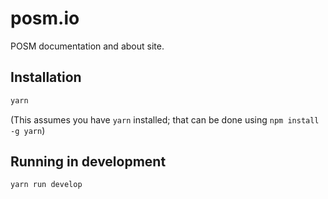 # posm.io

POSM documentation and about site.

## Installation

```bash
yarn
```

(This assumes you have `yarn` installed; that can be done using `npm install -g yarn`)

## Running in development

```bash
yarn run develop
```
